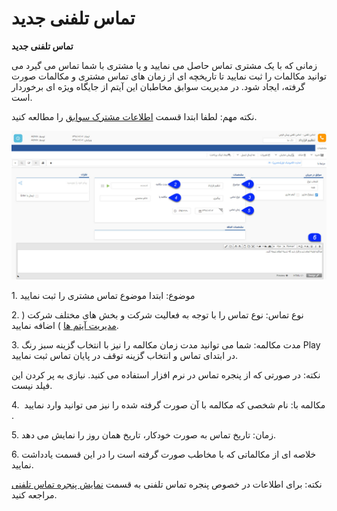 # تماس تلفنی جدید      

**تماس تلفنی جدید**

زمانی که با یک مشتری تماس حاصل می نمایید و یا مشتری با شما تماس می گیرد می توانید مکالمات را ثبت نمایید تا تاریخچه ای از زمان های تماس مشتری و مکالمات صورت گرفته، ایجاد شود. در مدیریت سوابق مخاطبان این آیتم از جایگاه ویژه ای برخوردار است.

نکته مهم: لطفا ابتدا قسمت [اطلاعات مشترک سوابق](Backgroundscommoninfo.md) را مطالعه کنید.

![](NewCalls1.JPG) 

1\. موضوع: ابتدا موضوع تماس مشتری را ثبت نمایید

2\. نوع تماس: نوع تماس را با توجه به فعالیت شرکت و بخش های مختلف شرکت ( [مدیریت آیتم ها](../../../BaseInformatio/SystemsItemsManagement.md) ) اضافه نمایید.

3\. مدت مکالمه: شما می توانید مدت زمان مکالمه را نیز با انتخاب گزینه سبز رنگ Play در ابتدای تماس و انتخاب گزینه توقف در پایان تماس ثبت نمایید.

نکته: در صورتی که از پنجره تماس در نرم افزار استفاده می کنید. نیازی به پر کردن این فیلد نیست.

4\.  مکالمه با: نام شخصی که مکالمه با آن صورت گرفته شده را نیز می توانید وارد نمایید .

5\. زمان: تاریخ تماس به صورت خودکار، تاریخ همان روز را نمایش می دهد.

6\. خلاصه ای از مکالماتی که با مخاطب صورت گرفته است را در این قسمت یادداشت نمایید.

نکته: برای اطلاعات در خصوص پنجره تماس تلفنی به قسمت [نمایش پنجره تماس تلفنی](../../../Windows/CIDWindow.md) مراجعه کنید.
